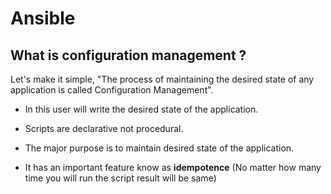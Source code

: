 # Ansible

## What is configuration management ?

 Let's make it simple, "The process of maintaining the desired state of any application is called Configuration Management".

* In this user will write the desired state of the application.

* Scripts are declarative not procedural.

* The major purpose is to maintain desired state of the application.

* It has an important feature know as __idempotence__ (No matter how many time you will run the script result will be same)